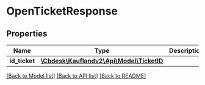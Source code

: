 # OpenTicketResponse

## Properties
Name | Type | Description | Notes
------------ | ------------- | ------------- | -------------
**id_ticket** | [**\Cbdesk\Kauflandv2\Api\Model\TicketID**](TicketID.md) |  | 

[[Back to Model list]](../../README.md#documentation-for-models) [[Back to API list]](../../README.md#documentation-for-api-endpoints) [[Back to README]](../../README.md)

